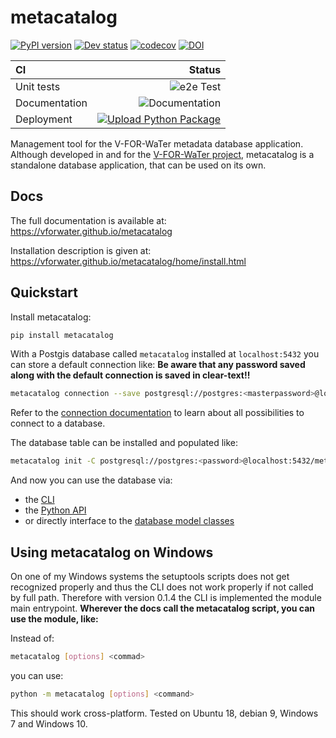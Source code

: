# metacatalog

[![PyPI version](https://badge.fury.io/py/metacatalog.svg)](https://pypi.org/project/metacatalog/)
[![Dev status](https://img.shields.io/badge/development%20status-2%20--%20Alpha-yellow)](https://pypi.org/classifiers/)
[![codecov](https://codecov.io/gh/VForWaTer/metacatalog/branch/main/graph/badge.svg?token=BN0K15LD38)](https://codecov.io/gh/VForWaTer/metacatalog)
[![DOI](https://zenodo.org/badge/203124792.svg)](https://zenodo.org/badge/latestdoi/203124792)

| CI | Status | 
|:---|-------:|
| Unit tests | ![e2e Test](https://github.com/VForWaTer/metacatalog/workflows/e2e%20Test/badge.svg) |
| Documentation  | ![Documentation](https://github.com/VForWaTer/metacatalog/workflows/Documentation/badge.svg) |
| Deployment | [![Upload Python Package](https://github.com/VForWaTer/metacatalog/actions/workflows/publish.yml/badge.svg)](https://github.com/VForWaTer/metacatalog/actions/workflows/publish.yml) |
 

Management tool for the V-FOR-WaTer metadata database application. Although developed in and for the [V-FOR-WaTer project](https://vforwater.de), metacatalog is a standalone database application, that can be used on its own.

## Docs

The full documentation is available at: https://vforwater.github.io/metacatalog

Installation description is given at: https://vforwater.github.io/metacatalog/home/install.html

## Quickstart

Install metacatalog:

```bash
pip install metacatalog
```

With a Postgis database called `metacatalog` installed at `localhost:5432` you can store a default connection like:
**Be aware that any password saved along with the default connection is saved in clear-text!!**

```bash
metacatalog connection --save postgresql://postgres:<masterpassword>@localhost:5432/metacatalog
```

Refer to the [connection documentation](https://vforwater.github.io/metacatalog/cli/cli_connection.html) to learn about all possibilities to connect to a database.

The database table can be installed and populated like:

```bash
metacatalog init -C postgresql://postgres:<password>@localhost:5432/metacatalog
```

And now you can use the database via:

* the [CLI](https://vforwater.github.io/metacatalog/cli/cli.html)
* the [Python API](https://vforwater.github.io/metacatalog/api/api.html)
* or directly interface to the [database model classes](https://vforwater.github.io/metacatalog/models/models.html)

## Using metacatalog on Windows

On one of my Windows systems the setuptools scripts does not get recognized 
properly and thus the CLI does not work properly if not called by full path.
Therefore with version 0.1.4 the CLI is implemented the module main entrypoint.
**Wherever the docs call the metacatalog script, you can use the module, like:**

Instead of:
```bash
metacatalog [options] <commad>
```
you can use:
```bash
python -m metacatalog [options] <command>
```
This should work cross-platform. Tested on Ubuntu 18, debian 9, Windows 7 and 
Windows 10. 
